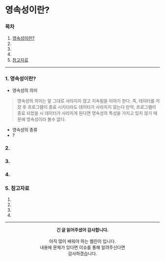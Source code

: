 # 영속성이란?

### 목차
1. [영속성이란?]()
2. []()
3. []()
4. []()
5. [참고자료]()

---

### 1. 영속성이란?

 - 영속성의 의미
  > 영속성의 의미는 말 그대로 사라지지 않고 지속됨을 이야기 한다.
  > 즉, 데이터를 저장 후 프로그램이 종료 시키더라도 데이터가 사라지지 않는다
  > 만약, 프로그램이 종료 되었을 시 데이터가 사라지게 된다면 영속성의 특성을 가지고 있지 않기 때문에 영속성이라 볼수 없다.

 - 영속성의 종류
  - ? 

### 2. 


### 3.


### 4.


### 5. 참고자료
1. []()
2. []()
3. []()
4. []()


---
<div align="center">
  <b>긴 글 읽어주셨어 감사합니다.</b><br/><br/>
  아직 많이 배워야 하는 웹린이 입니다.<br/>
  내용에 문제가 있다면 이슈를 통해 알려주신다면 <br>
  감사하겠습니다.
</div>
